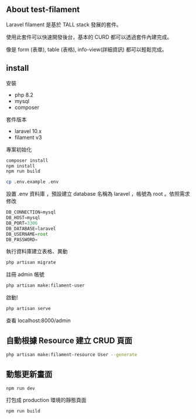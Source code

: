 ## About test-filament

Laravel filament 是基於 TALL stack 發展的套件。

使用此套件可以快速開發後台，基本的 CURD 都可以透過套件內建完成。

像是 form (表單), table (表格), info-view(詳細資訊) 都可以輕鬆完成。


## install 

安裝
- php 8.2
- mysql 
- composer

套件版本
- laravel 10.x
- filament v3

專案初始化
```bash
composer install
npm install
npm run build

cp .env.example .env
```


設置 .env 資料庫 ，預設建立 database 名稱為 laravel ，帳號為 root 。依照需求修改

```javascript
DB_CONNECTION=mysql
DB_HOST=mysql
DB_PORT=3306
DB_DATABASE=laravel
DB_USERNAME=root
DB_PASSWORD=
```

執行資料庫建立表格、異動
```bash
php artisan migrate
```

註冊 admin 帳號
```bash
php artisan make:filament-user
```

啟動!
```bash
php artisan serve
```
查看 localhost:8000/admin


## 自動根據 Resource 建立 CRUD 頁面

```bash
php artisan make:filament-resource User --generate
```

## 動態更新畫面

```bash
npm run dev
```

打包成 production 環境的靜態頁面
```bash
npm run build
```
